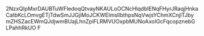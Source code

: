 2NzxQIpMxrDAUBTuWFledoqQtvayNKAULoOCNcHlqdbIENqFHyrJRaqjHnkaCatbKcLOmvgETjTdwSmJJGjiMoJCKWEImsllbthpsNqVwjsYChmXCnjlTJbymZHSZacEWmQJdjwmBUajLhnZpiFLRMVUOxpbMUNoAxoIGcFqcopznebGLPahhRkUO
F
